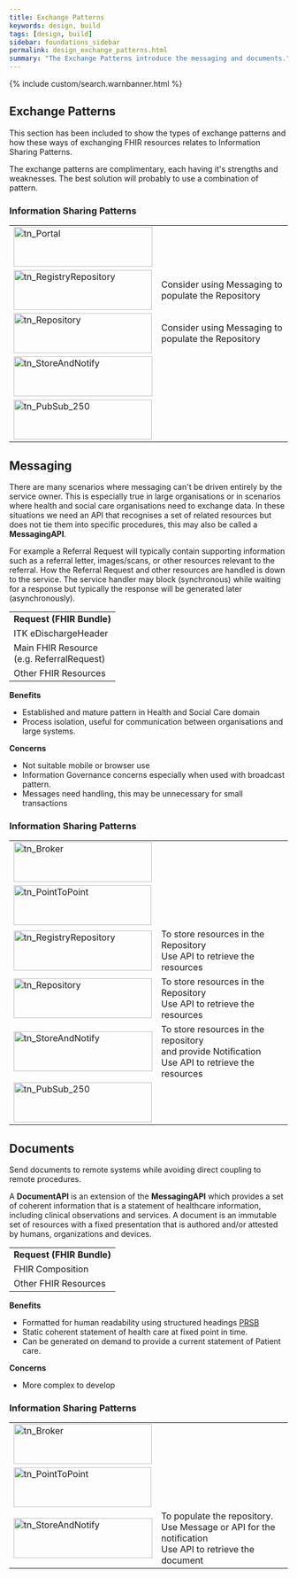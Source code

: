 ```yaml
---
title: Exchange Patterns
keywords: design, build
tags: [design, build]
sidebar: foundations_sidebar
permalink: design_exchange_patterns.html
summary: "The Exchange Patterns introduce the messaging and documents."
---
```


{% include custom/search.warnbanner.html %}

## Exchange Patterns ##

This section has been included to show the types of exchange patterns and how these ways of exchanging FHIR resources relates to Information Sharing Patterns.

The exchange patterns are complimentary, each having it's strengths and weaknesses. The best solution will probably to use a combination of pattern.


### Information Sharing Patterns ###

<table width="80%">
<tr>
<td>
  <a href="http://developer.nhs.uk/library/architecture/integration-patterns/portal/"><img class="alignnone size-full wp-image-9872" src="http://developer.nhs.uk/wp-content/uploads/2015/02/tn-Portal-e1422958326475.jpg" alt="tn_Portal" width="251" height="72" /></a>
</td>
<td></td>
</tr>
<tr>
<td>
<a href="http://developer.nhs.uk/library/architecture/integration-patterns/registry-repository/"><img class="alignnone size-full wp-image-9922" src="http://developer.nhs.uk/wp-content/uploads/2015/02/tn-RegistryRepository-e1422959886826.jpg" alt="tn_RegistryRepository" width="250" height="72" /></a>
</td>
<td>Consider using Messaging to populate the Repository</td>
</tr>
<tr>
<td>
<a href="http://developer.nhs.uk/library/architecture/integration-patterns/shared-repository/"><img class="alignnone size-full wp-image-9912" src="http://developer.nhs.uk/wp-content/uploads/2015/02/tn-Repository-e1422959862898.jpg" alt="tn_Repository" width="250" height="72" /></a>
</td>
<td>Consider using Messaging to populate the Repository</td>
</tr>
<tr>
<td>
 <a href="http://developer.nhs.uk/library/architecture/integration-patterns/store-and-notify/"><img class="alignnone size-full wp-image-9832" src="http://developer.nhs.uk/wp-content/uploads/2015/02/tn-StoreAndNotify-e1422958493685.jpg" alt="tn_StoreAndNotify" width="251" height="72" /></a>
</td>
<td></td>
</tr>
<tr>
<td><a href="http://developer.nhs.uk/library/architecture/integration-patterns/publish-subscribe/"><img class="alignnone size-full wp-image-16992" src="http://developer.nhs.uk/wp-content/uploads/2015/02/tn_PubSub_250.jpg" alt="tn_PubSub_250" width="250" height="72" /></a></td>
<td></td>
</tr>
</table>

## Messaging ##
There are many scenarios where messaging can't be driven entirely by the service owner. This is especially true in large organisations or in scenarios where health and social care organisations need to exchange data. In these situations we need an API that recognises a set of related resources but does not tie them into specific procedures, this may also be called a **MessagingAPI**.

For example a Referral Request will typically contain supporting information such as a referral letter, images/scans, or other resources relevant to the referral. How the Referral Request and other resources are handled is down to the service. The service handler may block (synchronous) while waiting for a response but typically the response will be generated later (asynchronously).


<table width="30%">
    <tr>
        <td>
            <b>Request (FHIR Bundle)</b>
        </td>
    </tr>
    <tr>
        <td>
            ITK eDischargeHeader
        </td>
    </tr>
    <tr>
        <td>
            Main FHIR Resource <br> (e.g. ReferralRequest)
        </td>
    </tr>
    <tr>
        <td>
            Other FHIR Resources
        </td>
    </tr>
</table>


**Benefits**
- Established and mature pattern in Health and Social Care domain
- Process isolation, useful for communication between organisations and large systems.

**Concerns**
- Not suitable mobile or browser use
- Information Governance concerns especially when used with broadcast pattern.
- Messages need handling, this may be unnecessary for small transactions

### Information Sharing Patterns ###

<table width="80%">
<tr>
<td>
<a href="http://developer.nhs.uk/library/architecture/integration-patterns/message-broker/"><img class="alignnone size-full wp-image-9902" src="http://developer.nhs.uk/wp-content/uploads/2015/02/tn-Broker-e1422958425684.jpg" alt="tn_Broker" width="250" height="72" /></a>
</td>
<td></td>
</tr>
<tr>
<td>
<a href="http://developer.nhs.uk/library/architecture/integration-patterns/broadcast-point-to-point-sharing/"><img  src="http://developer.nhs.uk/wp-content/uploads/2015/02/tn-PointToPoint-e1422958448799.jpg" alt="tn_PointToPoint" width="249" height="72" /></a>
</td>
<td>
</td>
</tr>
<tr>
<td>
<a href="http://developer.nhs.uk/library/architecture/integration-patterns/registry-repository/"><img class="alignnone size-full wp-image-9922" src="http://developer.nhs.uk/wp-content/uploads/2015/02/tn-RegistryRepository-e1422959886826.jpg" alt="tn_RegistryRepository" width="250" height="72" /></a>
</td>
<td>
To store resources in the Repository
<br>Use API to retrieve the resources
</td>
</tr>
<tr>
<td>
<a href="http://developer.nhs.uk/library/architecture/integration-patterns/shared-repository/"><img class="alignnone size-full wp-image-9912" src="http://developer.nhs.uk/wp-content/uploads/2015/02/tn-Repository-e1422959862898.jpg" alt="tn_Repository" width="250" height="72" /></a>
</td>
<td>To store resources in the Repository
<br>Use API to retrieve the resources
</td>
</tr>
<tr>
<td>
 <a href="http://developer.nhs.uk/library/architecture/integration-patterns/store-and-notify/"><img class="alignnone size-full wp-image-9832" src="http://developer.nhs.uk/wp-content/uploads/2015/02/tn-StoreAndNotify-e1422958493685.jpg" alt="tn_StoreAndNotify" width="251" height="72" /></a>
</td>
<td>To store resources in the repository
<br>and provide Notification
<br>Use API to retrieve the resources</td>
</tr>
<tr>
<td><a href="http://developer.nhs.uk/library/architecture/integration-patterns/publish-subscribe/"><img class="alignnone size-full wp-image-16992" src="http://developer.nhs.uk/wp-content/uploads/2015/02/tn_PubSub_250.jpg" alt="tn_PubSub_250" width="250" height="72" /></a></td>
<td></td>
</tr>
</table>

## Documents ##

Send documents to remote systems while avoiding direct coupling to remote procedures.

A **DocumentAPI** is an extension of the **MessagingAPI** which provides a set of coherent information that is a statement of healthcare information, including clinical observations and services. A document is an immutable set of resources with a fixed presentation that is authored and/or attested by humans, organizations and devices.

<table width="30%">
    <tr>
        <td>
            <b>Request (FHIR Bundle)</b>
        </td>
    </tr>
    <tr>
        <td>
            FHIR Composition
        </td>
    </tr>
    <tr>
        <td>
            Other FHIR Resources
        </td>
    </tr>
</table>


**Benefits**
- Formatted for human readability using structured headings [PRSB](http://theprsb.org/)
- Static coherent statement of health care at fixed point in time.
- Can be generated on demand to provide a current statement of Patient care.

**Concerns**
- More complex to develop

### Information Sharing Patterns ###

<table width="80%">
<tr>
<td>
<a href="http://developer.nhs.uk/library/architecture/integration-patterns/message-broker/"><img class="alignnone size-full wp-image-9902" src="http://developer.nhs.uk/wp-content/uploads/2015/02/tn-Broker-e1422958425684.jpg" alt="tn_Broker" width="250" height="72" /></a>
</td>
<td></td>
</tr>
<tr>
<td>
<a href="http://developer.nhs.uk/library/architecture/integration-patterns/broadcast-point-to-point-sharing/"><img  src="http://developer.nhs.uk/wp-content/uploads/2015/02/tn-PointToPoint-e1422958448799.jpg" alt="tn_PointToPoint" width="249" height="72" /></a>
</td>
<td>
</td>
</tr>
<tr>
<td>
 <a href="http://developer.nhs.uk/library/architecture/integration-patterns/store-and-notify/"><img class="alignnone size-full wp-image-9832" src="http://developer.nhs.uk/wp-content/uploads/2015/02/tn-StoreAndNotify-e1422958493685.jpg" alt="tn_StoreAndNotify" width="251" height="72" /></a>
</td>
<td>To populate the repository. <br>Use Message or API for the notification<br>Use API to retrieve the document
</td>
</tr>
</table>


